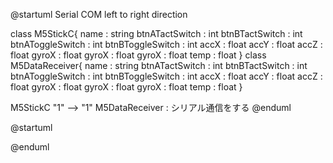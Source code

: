 @startuml Serial COM
    left to right direction

   class M5StickC{
    name : string
    btnATactSwitch : int
    btnBTactSwitch : int
    btnAToggleSwitch : int
    btnBToggleSwitch : int
    accX : float
    accY : float
    accZ : float
    gyroX : float
    gyroX : float
    gyroX : float
    temp : float
   }
   class M5DataReceiver{
    name : string
    btnATactSwitch : int
    btnBTactSwitch : int
    btnAToggleSwitch : int
    btnBToggleSwitch : int
    accX : float
    accY : float
    accZ : float
    gyroX : float
    gyroX : float
    gyroX : float
    temp : float
   }

   M5StickC "1" --> "1" M5DataReceiver : シリアル通信をする
@enduml

@startuml
    

@enduml